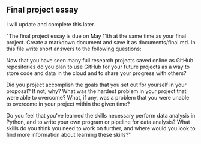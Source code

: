 ## Final project essay

I will update and complete this later.

"The final project essay is due on May 11th at the same time as your final project. Create a markdown document and save it as documents/final.md. In this file write short answers to the following questions:

Now that you have seen many full research projects saved online as GitHub repositories do you plan to use GitHub for your future projects as a way to store code and data in the cloud and to share your progress with others?

Did you project accomplish the goals that you set out for yourself in your proposal? If not, why? What was the hardest problem in your project that were able to overcome? What, if any, was a problem that you were unable to overcome in your project within the given time?

Do you feel that you've learned the skills necessary perform data analysis in Python, and to write your own program or pipeline for data analysis? What skills do you think you need to work on further, and where would you look to find more information about learning these skills?"
